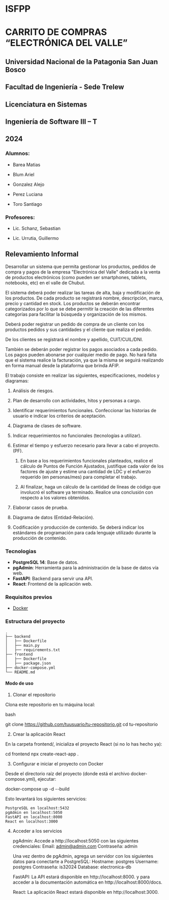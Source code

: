 # ISFPP

  

# CARRITO DE COMPRAS “ELECTRÓNICA DEL VALLE”

  

## Universidad Nacional de la Patagonia San Juan Bosco

## Facultad de Ingeniería - Sede Trelew

## Licenciatura en Sistemas

## Ingeniería de Software III – T

  

## 2024

  

### Alumnos:

* Barea Matias

* Blum Ariel

* Gonzalez Alejo

* Perez Luciana

* Toro Santiago

  

### Profesores:

* Lic. Schanz, Sebastian

* Lic. Urrutia, Guillermo


## Relevamiento Informal

Desarrollar un sistema que permita gestionar los productos, pedidos de compra y  pagos de la empresa "Electrónica del Valle" dedicada a la venta de productos electrónicos (como pueden ser smartphones, tablets, notebooks, etc) en el valle de Chubut.

El sistema deberá poder realizar las tareas de alta, baja y modificación de los productos. De cada producto se registrará nombre, descripción, marca, precio y cantidad en stock. Los productos se deberán encontrar categorizados por lo que se debe permitir la creación de las diferentes categorías para facilitar la búsqueda y organización de los mismos.

Deberá poder registrar un pedido de compra de un cliente con los productos pedidos y sus cantidades y el cliente que realiza el pedido.

De los clientes se registrará el nombre y apellido, CUIT/CUIL/DNI.

También se deberán poder registrar los pagos asociados a cada pedido. Los pagos pueden abonarse por cualquier medio de pago. No hará falta que el sistema realice la facturación, ya que la misma se seguirá realizando en forma manual desde la plataforma que brinda AFIP.

El trabajo consiste en realizar las siguientes, especificaciones, modelos y diagramas:

1.  Análisis de riesgos.
    
2.  Plan de desarrollo con actividades, hitos y personas a cargo.
    
3.  Identificar requerimientos funcionales. Confeccionar las historias de usuario e indicar los criterios de aceptación.
    
4.  Diagrama de clases de software.
    
5.  Indicar requerimientos no funcionales (tecnologías a utilizar).
    
6.  Estimar el tiempo y esfuerzo necesario para llevar a cabo el proyecto. (PF).
    

	1.  En base a los requerimientos funcionales planteados, realice el cálculo de Puntos de Función Ajustados, justifique cada valor de los factores de ajuste y estime una cantidad de LDC y el esfuerzo requerido (en personas/mes) para completar el trabajo.
    
	2.  Al finalizar, haga un cálculo de la cantidad de líneas de código que involucró el software ya terminado. Realice una conclusión con respecto a los valores obtenidos.
    

7.  Elaborar casos de prueba.
    
8.  Diagrama de datos (Entidad-Relación).
    
9.  Codificación y producción de contenido. Se deberá indicar los estándares de programación para cada lenguaje utilizado durante la producción de contenido.


### Tecnologias


- **PostgreSQL 14**: Base de datos.
- **pgAdmin**: Herramienta para la administración de la base de datos vía web.
- **FastAPI**: Backend para servir una API.
- **React**: Frontend de la aplicación web.

### Requisitos previos

- [Docker](https://www.docker.com/get-started)

### Estructura del proyecto

```plaintext
.
├── backend
│   ├── Dockerfile
│   ├── main.py
│   ├── requirements.txt
├── frontend
│   ├── Dockerfile
│   ├── package.json
├── docker-compose.yml
└── README.md
```
#### Modo de uso 


1. Clonar el repositorio

Clona este repositorio en tu máquina local:

bash

git clone https://github.com/tuusuario/tu-repositorio.git
cd tu-repositorio

2. Crear la aplicación React

En la carpeta frontend/, inicializa el proyecto React (si no lo has hecho ya):

cd frontend
npx create-react-app .

3. Configurar e iniciar el proyecto con Docker

Desde el directorio raíz del proyecto (donde está el archivo docker-compose.yml), ejecutar:

docker-compose up -d --build

Esto levantará los siguientes servicios:

    PostgreSQL en localhost:5432
    pgAdmin en localhost:5050
    FastAPI en localhost:8000
    React en localhost:3000

4. Acceder a los servicios

    pgAdmin: Accede a http://localhost:5050 con las siguientes credenciales:
        Email: admin@admin.com
        Contraseña: admin

    Una vez dentro de pgAdmin, agrega un servidor con los siguientes datos para conectarte a PostgreSQL:
        Hostname: postgres
        Username: postgres
        Contraseña: is32024
        Database: electronica-db

    FastAPI: La API estará disponible en http://localhost:8000.
	y para acceder a la documentación automática en http://localhost:8000/docs.

    React: La aplicación React estará disponible en http://localhost:3000.